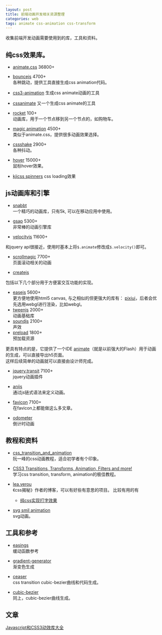```yaml
---
layout: post
title: 前端动画开发相关资源整理
categories: web
tags: animate css-animation css-transform
---
```


收集前端开发动画需要使用到的库，工具和资料。


## 纯css效果库。

- [animate.css](https://daneden.github.io/animate.css/) 36800+  

- [bouncejs](http://bouncejs.com/) 4700+  
  各种跳动，提供工具直接生成css animation代码。

- [css3-animation](http://css3gen.com/css3-animation/)
  生成css animate动画的工具

- [cssanimate](http://cssanimate.com/)
  又一个生成css animate的工具

- [rocket](https://www.minimamente.com/example/rocket/) 100+  
  动画库，用于一个节点移到另一个节点的，如购物车。

- [magic animation](https://www.minimamente.com/example/magic_animations/) 4500+  
  类似于animate.css，提供很多动画效果选择。

- [cssshake](https://elrumordelaluz.github.io/csshake/) 2900+  
  各种抖动。

- [hover](http://ianlunn.github.io/Hover/) 15000+  
  鼠标hover效果。

- [kjicss spinners](https://projects.lukehaas.me/css-loaders/)
  css loading效果


## js动画库和引擎

- [snabbt](http://daniel-lundin.github.io/snabbt.js/)  
  一个精巧的动画库，只有5k, 可以在移动应用中使用。  

- [gsap](http://greensock.com/gsap)  5300+   
  非常棒的动画引擎库

- [velocityjs](http://velocityjs.org/) 11600+  

和jquery api很接近，使用时基本上将`$.animate`修改成`$.velocity()`即可。

- [scrollmagic](http://scrollmagic.io/)  7700+   
  页面滚动相关的动画


- [createjs](http://www.createjs.com/)  

包括以下几个部分用于方便富交互功能的实现。

  - [easejs](http://www.createjs.com/easeljs) 5600+  
    更方便地使用html5 canvas, 与之相似的但更强大的库有： [pixiui](http://www.pixijs.com/)，后者会优先选用webgl进行渲染，比如webgl。
  - [tweenjs](http://www.createjs.com/tweenjs) 2000+  
    动画基础库
  - [soundjs](http://www.createjs.com/soundjs) 2100+  
    声效
  - [preload](http://www.createjs.com/preloadjs) 1800+  
    预加载资源

更具有特点的是，它提供了一个IDE [animate](https://helpx.adobe.com/support/animate.html)（就是以前强大的Flash）用于动画的生成，可以直接导出h5页面。  
这样后续简单的动画就可以直接由设计师完成。  


- [jquery.transit](https://github.com/rstacruz/jquery.transit) 7100+  
  jquery动画插件

- [anijs](http://anijs.github.io/)  
  通过js链式语法来定义动画。  

- [favicon](http://lab.ejci.net/favico.js/) 7100+  
  在favicon上都能做这么多文章。

- [odometer](http://github.hubspot.com/odometer/docs/welcome/)   
  倒计时动画  



## 教程和资料

- [css_transition_and_animation](http://www.ruanyifeng.com/blog/2014/02/css_transition_and_animation.html)  
  阮一峰的css动画教程，适合初学者有个印象。

- [CSS3 Transitions, Transforms, Animation, Filters and more!](http://css3.bradshawenterprises.com/)  
  学习css transition, transform, animation的极佳教程。

- [lea.verou](http://lea.verou.me/)  
  《css揭秘》作者的博客，可以有好些有意思的项目。 比较有用的有

  - [纯css实现打字效果](http://dabblet.com/gist/1745856)  

- [svg smil animation](http://www.zhangxinxu.com/wordpress/2014/08/so-powerful-svg-smil-animation/)  
  svg动画。


## 工具和参考

- [easings](http://easings.net/zh-cn)  
  缓动函数参考

- [gradient-generator](https://www.minimamente.com/example/gradient-generator/)  
  渐变色生成

- [ceaser](https://matthewlein.com/ceaser/)  
  css transition cubic-bezier曲线和代码生成。

- [cubic-bezier](http://cubic-bezier.com/)  
  同上，cubic-bezier曲线生成。


## 文章

[Javascript和CSS3动效库大全](http://www.ui.cn/detail/16348.html)
